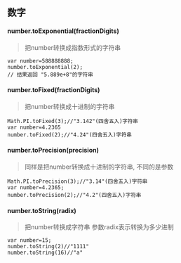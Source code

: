 <link rel="stylesheet" href="http://yandex.st/highlightjs/6.1/styles/default.min.css">
<script src="http://yandex.st/highlightjs/6.1/highlight.min.js"></script>
<script>
    hljs.tabReplace = '    ';
    hljs.initHighlightingOnLoad();
</script>
	
## 数字

#### number.toExponential(fractionDigits)
> 把number转换成指数形式的字符串

	var number=588888888;
	number.toExponential(2);
	// 结果返回 "5.889e+8"的字符串


#### number.toFixed(fractionDigits)
> 把number转换成十进制的字符串
	
	Math.PI.toFixed(3);//"3.142"(四舍五入)字符串
	var number=4.2365
	number.toFixed(2);//"4.24"(四舍五入)字符串
	
#### number.toPrecision(precision)
> 同样是把number转换成十进制的字符串, 不同的是参数

	Math.PI.toPrecision(3);//"3.14"(四舍五入)字符串
	var number=4.2365;
	number.toPrecision(2);//"4.2"(四舍五入)字符串
	
#### number.toString(radix)
> 把number转换成字符串 参数radix表示转换为多少进制
	
	var number=15;
	number.toString(2)//"1111"
	number.toString(16)//"a"



